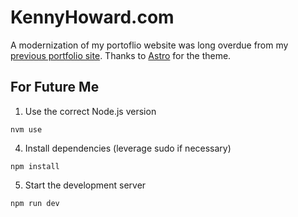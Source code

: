# KennyHoward.com

A modernization of my portoflio website was long overdue from my [previous portfolio site](https://github.com/kenhoward/kenny-howard). Thanks to [Astro](https://astro.build/) for the theme.

## For Future Me

1. Use the correct Node.js version
```
nvm use
```

4. Install dependencies (leverage sudo if necessary)
```
npm install
```

5. Start the development server
```
npm run dev
```